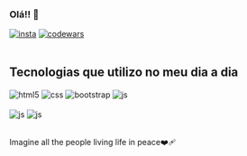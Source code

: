 ### Olá!! 🫶

[![insta](https://img.shields.io/badge/Instagram-E4405F?style=for-the-badge&logo=instagram&logoColor=white)](https://www.instagram.com/gfiss1/)
[![codewars](https://img.shields.io/badge/Codewars-B1361E?style=for-the-badge&logo=Codewars&logoColor=white)](https://www.codewars.com/users/gabrielfiss1)
<br><br>
<!-- ![Gabriel's GitHub stats](https://github-readme-stats.vercel.app/api?username=gabrielfiss1&show_icons=true&theme=radical)
<img src="https://lh3.googleusercontent.com/X-IThFGsYA1cgGn9c1oe_0upPd4tak9s7ilevL7YXW7RzS7fVGYse6B7LRlH4mYe5m4GvM7mKlkDEGMu7SUXgAM9J0mJZ2MpOfot625Au3kuXCLbGSLgeQbI-5n2ixFoaT_v9znaVPUKm5Scvw9wkWPKa7iIftb5XbD9pbDMs_fb-gOgy-agCF9A2zcxJHwaeyak8bbcBXhNf9xPTFMu_jdKy567zItjT6XFt7hE8ZTdrdu2bXLBO7D1HESZZq4ckQfvQKPCD1-K98Ph3e5A7HJwCPRxkNEi70FeSMuDZ5DAc9ivTz8Lo9cSSAuAkGifDDvUJ4TOPJogQOJ-EGY1DLWihjH8J6gLastvCSPh-raQnWtHH96MfpYpSpAgH8lmvVVYPPEcGQJI0cvVznczJj1k38D_fBoNkMlb4H8DeQLEilfUZHm3Dl3xp1b7OyvG5tcKRfn_aNgoBeeTQ2HAUUU_Yuh06JPAsoUaXkCP3e8VxXPLmKSLFmUnM2cBp7jldDEDRBCUdV9jB9hwI3qjRiLigSi1yg4UxUBTmoGWuj27tGrR5wq0IF19MLThVRMhr-6fvgpbChvFcY0DKmkWbswIZrVcrfgaEK5DM4SPm_UHPHo6MlGVOJRBk7EDB4ZS4d_BGV75yyNZfUms9FkwekreYcajnj5fTwCkkR9LBL4CAjd00wrtx4UuA3b72mTQ6LLqYbLKAXRKh8L72s05PifqiNlh44O2wz7hfrNdTfAnNYqAk-D8pF_IsN28p6a1eevJZnvXNDIP0i7ANCIa-HUgZOXOpovmgJniMix2wKOZB2Tj9SMAXUbItAhlcUTPp7Vy06NNT6gwTqsmbzKMz8n_T_y6gStWunBO40Gxakme2Pl3qzKoNDGZZAdCqSYPSX8vIUWHMr173648ejw22d00ln7YxBoLJTr5SHXYGypSShz6Klx1KzA7Dtn7HNczn8--Qi2Aw3PaF0fRPG1a=w894-h894-s-no?authuser=0?v=4" width=200 height=195><br><sub>Gabriel Afonso Fiss</sub> -->

## Tecnologias que utilizo no meu dia a dia

<div style="display: inline_block">
<img align="center" alt="html5" src="https://img.shields.io/badge/HTML5-E34F26?style=for-the-badge&logo=html5&logoColor=white">
<img align="center" alt="css" src="https://img.shields.io/badge/CSS3-1572B6?style=for-the-badge&logo=css3&logoColor=white">
<img align="center" alt="bootstrap" src="https://img.shields.io/badge/Bootstrap-563D7C?style=for-the-badge&logo=bootstrap&logoColor=white">
<img align="center" alt="js" src="https://img.shields.io/badge/JavaScript-F7DF1E?style=for-the-badge&logo=javascript&logoColor=black">
 <br><br>
  <img align="center" alt="js" src="https://img.shields.io/badge/PHP-777BB4?style=for-the-badge&logo=php&logoColor=white">
  <img align="center" alt="js" src="https://img.shields.io/badge/Java-ED8B00?style=for-the-badge&logo=openjdk&logoColor=white">
</div>
<br>
<p>Imagine all the people living life in peace❤️‍🩹</p>
